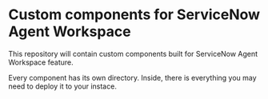 # Custom components for ServiceNow Agent Workspace
This repository will contain custom components built for ServiceNow Agent Workspace feature.

Every component has its own directory. Inside, there is everything you may need to deploy it to your instace.
